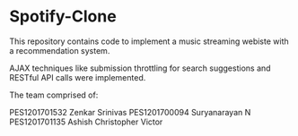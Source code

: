 # Spotify-Clone

This repository contains code to implement a music streaming webiste with a recommendation system. 

AJAX techniques like submission throttling for search suggestions and RESTful API calls were implemented.

The team comprised of:

PES1201701532 Zenkar Srinivas
PES1201700094 Suryanarayan N
PES1201701135 Ashish Christopher Victor
